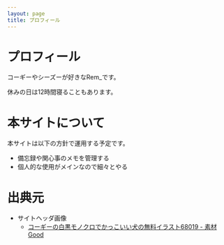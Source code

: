 ```yaml
---
layout: page 
title: プロフィール
---
```


# プロフィール

コーギーやシーズーが好きなRem_です。

休みの日は12時間寝ることもあります。

# 本サイトについて

本サイトは以下の方針で運用する予定です。

  - 備忘録や関心事のメモを管理する
  - 個人的な使用がメインなので細々とやる

# 出典元

  - サイトヘッダ画像
    - [コーギーの白黒モノクロでかっこいい犬の無料イラスト68019 - 素材Good](https://sozai-good.com/illust/animal/dog/68019)

